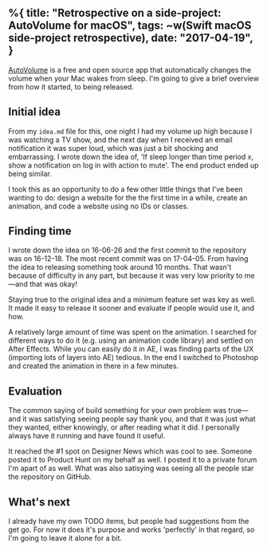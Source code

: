 %{
    title: "Retrospective on a side-project: AutoVolume for macOS",
    tags: ~w(Swift macOS side-project retrospective),
    date: "2017-04-19",
}
---
[AutoVolume](http://www.jesseclaven.com/projects/AutoVolume/) is a free and open source app that automatically changes the volume when your Mac wakes from sleep. I'm going to give a brief overview from how it started, to being released.

## Initial idea

From my `idea.md` file for this, one night I had my volume up high because I was watching a TV show, and the next day when I received an email notification it was super loud, which was just a bit shocking and embarrassing. I wrote down the idea of, 'If sleep longer than time period x, show a notification on log in with action to mute'. The end product ended up being similar.

I took this as an opportunity to do a few other little things that I've been wanting to do: design a website for the the first time in a while, create an animation, and code a website using no IDs or classes.

## Finding time

I wrote down the idea on 16-06-26 and the first commit to the repository was on 16-12-18.  The most recent commit was on 17-04-05. From having the idea to releasing something took around 10 months. That wasn't because of difficulty in any part, but because it was very low priority to me&mdash;and that was okay!

Staying true to the original idea and a minimum feature set was key as well. It made it easy to release it sooner and evaluate if people would use it, and how.

A relatively large amount of time was spent on the animation. I searched for different ways to do it (e.g. using an animation code library) and settled on After Effects. While you can easily do it in AE, I was finding parts of the UX (importing lots of layers into AE) tedious. In the end I switched to Photoshop and created the animation in there in a few minutes.

## Evaluation

The common saying of build something for your own problem was true&mdash;and it was satisfying seeing people say thank you, and that it was just what they wanted, either knowingly, or after reading what it did. I personally always have it running and have found it useful.

It reached the #1 spot on Designer News which was cool to see. Someone posted it to Product Hunt on my behalf as well. I posted it to a private forum I'm apart of as well. What was also satisying was seeing all the people star the repository on GitHub.

## What's next

I already have my own TODO items, but people had suggestions from the get go. For now it does it's purpose and works 'perfectly' in that regard, so I'm going to leave it alone for a bit.
